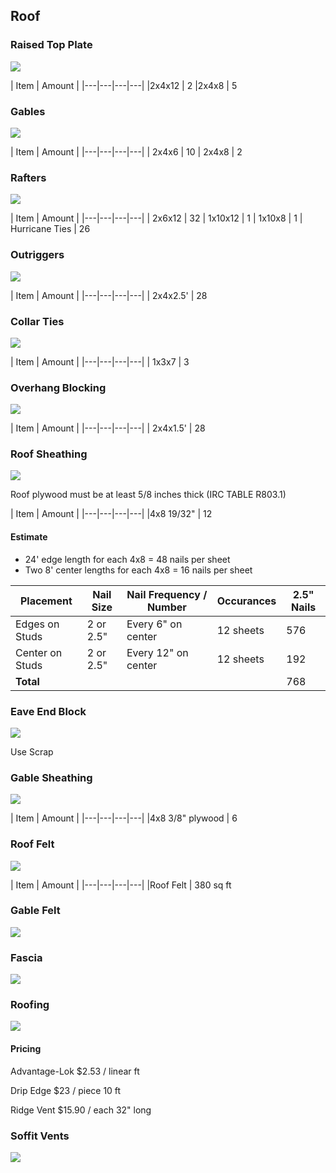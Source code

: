 ## Roof

### Raised Top Plate

![](images/C01.svg)

| Item | Amount |
|---|---|---|---|
|2x4x12 | 2
|2x4x8 | 5

### Gables

![](images/C02.svg)

| Item | Amount |
|---|---|---|---|
| 2x4x6 | 10
| 2x4x8 | 2

### Rafters

![](images/C03.svg)

| Item | Amount |
|---|---|---|---|
| 2x6x12 | 32
| 1x10x12 | 1
| 1x10x8 | 1
| Hurricane Ties | 26

### Outriggers

![](images/C04.svg)

| Item | Amount |
|---|---|---|---|
| 2x4x2.5' | 28

### Collar Ties

![](images/C05.svg)

| Item | Amount |
|---|---|---|---|
| 1x3x7 | 3



### Overhang Blocking

![](images/C06.svg)

| Item | Amount |
|---|---|---|---|
| 2x4x1.5' | 28

### Roof Sheathing

![](images/C07.svg)

Roof plywood must be at least 5/8 inches thick (IRC TABLE R803.1)

| Item | Amount |
|---|---|---|---|
|4x8 19/32" | 12

#### Estimate

* 24' edge length for each 4x8 = 48 nails per sheet
* Two 8' center lengths for each 4x8 = 16 nails per sheet

| Placement | Nail Size | Nail Frequency / Number | Occurances | 2.5"  Nails
|---|---|---|---|---|
| Edges on Studs | 2 or 2.5" | Every 6" on center | 12 sheets | 576
| Center on Studs | 2 or 2.5" | Every 12" on center | 12 sheets | 192
|**Total**|||| 768

### Eave End Block

![](images/C08.svg)

Use Scrap

### Gable Sheathing

![](images/C09.svg)

| Item | Amount |
|---|---|---|---|
|4x8 3/8" plywood | 6

### Roof Felt

![](images/C10.svg)

| Item | Amount |
|---|---|---|---|
|Roof Felt | 380 sq ft

### Gable Felt

![](images/C11.svg)

### Fascia

![](images/C12.svg)

### Roofing

![](images/C13.svg)

#### Pricing
Advantage-Lok
&#36;2.53 / linear ft

Drip Edge
&#36;23 / piece 10 ft

Ridge Vent
&#36;15.90 / each 32" long 

### Soffit Vents

![](images/C14.svg)